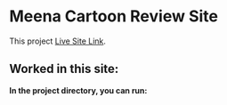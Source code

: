# Meena Cartoon Review Site

This project [Live Site Link](https://github.com/facebook/create-react-app).

## Worked in this site:

**In the project directory, you can run:**
